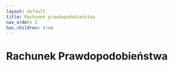 ```yaml
---
layout: default
title: Rachunek prawdopodobieństwa
nav_order: 2
has_children: true
---
```


# Rachunek Prawdopodobieństwa
